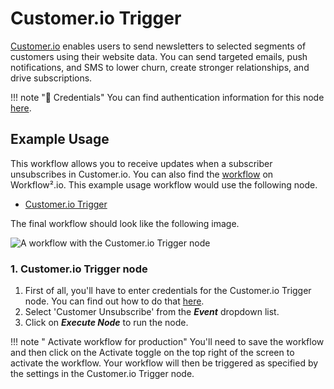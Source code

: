 # Customer.io Trigger

[Customer.io](https://customer.io/) enables users to send newsletters to selected segments of customers using their website data. You can send targeted emails, push notifications, and SMS to lower churn, create stronger relationships, and drive subscriptions.

!!! note "🔑 Credentials"
    You can find authentication information for this node [here](/workflow/integrations/credentials/customerIo/).


## Example Usage

This workflow allows you to receive updates when a subscriber unsubscribes in Customer.io. You can also find the [workflow](https://WF².io/workflows/645) on Workflow².io. This example usage workflow would use the following node.
- [Customer.io Trigger]()

The final workflow should look like the following image.

![A workflow with the Customer.io Trigger node](/_images/integrations/trigger-nodes/customeriotrigger/workflow.png)

### 1. Customer.io Trigger node

1. First of all, you'll have to enter credentials for the Customer.io Trigger node. You can find out how to do that [here](/workflow/integrations/credentials/customerIo/).
2. Select 'Customer Unsubscribe' from the ***Event*** dropdown list.
3. Click on ***Execute Node*** to run the node.

!!! note " Activate workflow for production"
    You'll need to save the workflow and then click on the Activate toggle on the top right of the screen to activate the workflow. Your workflow will then be triggered as specified by the settings in the Customer.io Trigger node.
